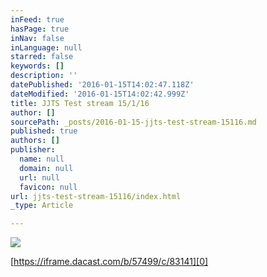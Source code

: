 ```yaml
---
inFeed: true
hasPage: true
inNav: false
inLanguage: null
starred: false
keywords: []
description: ''
datePublished: '2016-01-15T14:02:47.118Z'
dateModified: '2016-01-15T14:02:42.999Z'
title: JJTS Test stream 15/1/16
author: []
sourcePath: _posts/2016-01-15-jjts-test-stream-15116.md
published: true
authors: []
publisher:
  name: null
  domain: null
  url: null
  favicon: null
url: jjts-test-stream-15116/index.html
_type: Article

---
```

![](https://the-grid-user-content.s3-us-west-2.amazonaws.com/de965753-67bb-4cc5-92b0-f08e21617813.JPG)

[https://iframe.dacast.com/b/57499/c/83141][0]

[0]: https://iframe.dacast.com/b/57499/c/83141